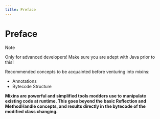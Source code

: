 ```yaml
---
title: Preface
---
```


# Preface

> [!NOTE]
> Only for advanced developers! Make sure you are adept with Java prior to this!

Recommended concepts to be acquainted before venturing into mixins:

- Annotations
- Bytecode Structure

**Mixins are powerful and simplified tools modders use to manipulate existing code at runtime. This goes beyond the basic Reflection and MethodHandle concepts, and results directly in the bytecode of the modified class changing.**
